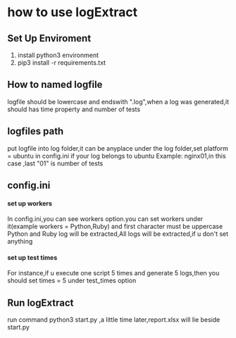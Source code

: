 # how to use logExtract
## Set Up Enviroment
1. install python3 environment
2. pip3 install -r requirements.txt
## How to named logfile
logfile should be lowercase and endswith ".log",when a log was generated,it should 
has time property and number of tests
## logfiles path
put logfile into log folder,it can be anyplace under the log folder,set platform = ubuntu in config.ini if your log belongs to ubuntu
Example: nginx01,in this case ,last "01" is number of tests 
## config.ini
#### set up workers
In config.ini,you can see workers option.you can set workers under it(example workers = Python,Ruby) and first character must be uppercase
Python and Ruby log will be extracted,All logs will be extracted,if u don't set anything
#### set up test times
For instance,if u execute one script 5 times and generate 5 logs,then you should set times = 5 under test_times option

## Run logExtract
run command python3 start.py ,a little time later,report.xlsx will lie beside start.py










